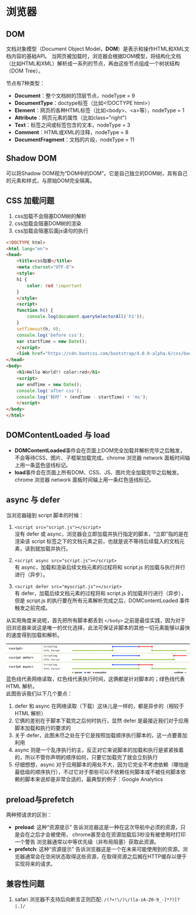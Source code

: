 # 浏览器

## DOM
文档对象模型（Document Object Model，**DOM**）是表示和操作HTML和XML文档内容的基础API。
当网页被加载时，浏览器会根据DOM模型，将结构化文档（比如HTML和XML）解析成一系列的节点，再由这些节点组成一个树状结构（DOM Tree）。

节点有7种类型：
- **Document**：整个文档树的顶层节点，nodeType = 9
- **DocumentType**：doctype标签（比如\<!DOCTYPE html>）  
- **Element**：网页的各种HTML标签（比如\<body>、\<a>等），nodeType = 1
- **Attribute**：网页元素的属性（比如class="right"）  
- **Text**：标签之间或标签包含的文本，nodeType = 3
- **Comment**：HTML或XML的注释，nodeType = 8
- **DocumentFragment**：文档的片段，nodeType = 11

## Shadow DOM
可以将Shadow DOM视为“DOM中的DOM”。它是自己独立的DOM树，具有自己的元素和样式，与原始DOM完全隔离。

## CSS 加载问题
1. css加载不会阻塞DOM树的解析
2. css加载会阻塞DOM树的渲染
3. css加载会阻塞后面js语句的执行

```html
<!DOCTYPE html>
<html lang="en">
<head>
    <title>css阻塞</title>
    <meta charset="UTF-8">
    <style>
    h1 {
        color: red !important
    }
    </style>
    <script>
    function h() {
        console.log(document.querySelectorAll('h1'));
    }
    setTimeout(h, 0);
    console.log('before css');
    var startTime = new Date();
    </script>
    <link href="https://cdn.bootcss.com/bootstrap/4.0.0-alpha.6/css/bootstrap.css" rel="stylesheet">
</head>
<body>
    <h1>Hello World!! color:red</h1>
    <script>
    var endTime = new Date();
    console.log('after css');
    console.log('耗时' + (endTime - startTime) + 'ms');
    </script>
</body>
</html>
```

## DOMContentLoaded 与 load
- **DOMContentLoaded**事件会在页面上DOM完全加载并解析完毕之后触发，不会等待CSS、图片、子框架加载完成。chrome 浏览器 network 面板时间轴上用一条蓝色竖线标记。
- **load**事件会在页面上所有DOM、CSS、JS、图片完全加载完毕之后触发。chrome 浏览器 network 面板时间轴上用一条红色竖线标记。

## async 与 defer
当浏览器碰到 script 脚本的时候：
1. `<script src="script.js"></script>` <br>
没有 defer 或 async，浏览器会立即加载并执行指定的脚本，“立即”指的是在渲染该 script 标签之下的文档元素之前，也就是说不等待后续载入的文档元素，读到就加载并执行。

2. `<script async src="script.js"></script>` <br>
有 async，加载和渲染后续文档元素的过程将和 script.js 的加载与执行并行进行（异步）。

3. `<script defer src="myscript.js"></script>` <br>
有 defer，加载后续文档元素的过程将和 script.js 的加载并行进行（异步），但是 script.js 的执行要在所有元素解析完成之后，DOMContentLoaded 事件触发之前完成。

从实用角度来说呢，首先把所有脚本都丢到 `</body>` 之前是最佳实践，因为对于旧浏览器来说这是唯一的优化选择，此法可保证非脚本的其他一切元素能够以最快的速度得到加载和解析。

![An image](./images/async-defer.png)
蓝色线代表网络读取，红色线代表执行时间，这俩都是针对脚本的；绿色线代表 HTML 解析。<br>
此图告诉我们以下几个要点：
1. defer 和 async 在网络读取（下载）这块儿是一样的，都是异步的（相较于 HTML 解析）
2. 它俩的差别在于脚本下载完之后何时执行，显然 defer 是最接近我们对于应用脚本加载和执行的要求的
3. 关于 defer，此图未尽之处在于它是按照加载顺序执行脚本的，这一点要善加利用
4. async 则是一个乱序执行的主，反正对它来说脚本的加载和执行是紧紧挨着的，所以不管你声明的顺序如何，只要它加载完了就会立刻执行
5. 仔细想想，async 对于应用脚本的用处不大，因为它完全不考虑依赖（哪怕是最低级的顺序执行），不过它对于那些可以不依赖任何脚本或不被任何脚本依赖的脚本来说却是非常合适的，最典型的例子：Google Analytics

## preload与prefetch
两种预请求的区别：
- **preload**: 这种“资源提示” 告诉浏览器这是一种在这次导航中必须的资源，只是会在之后才会被使用， chrome甚至会在资源加载后3秒没有被使用时打印一个警告
  浏览器通常以中等优先级（非布局阻塞）获取此资源。
- **prefetch**: 这种“资源提示” 告诉浏览器这是一个在未来可能使用到的资源。浏览器通常会在空闲状态取得这些资源，在取得资源之后搁在HTTP缓存以便于实现将来的请求。

## 兼容性问题
1. safari 浏览器不支持后向断言正则匹配: `/(?<!\/)\/([a-zA-Z0-9_-]*?)[?|.]/`

